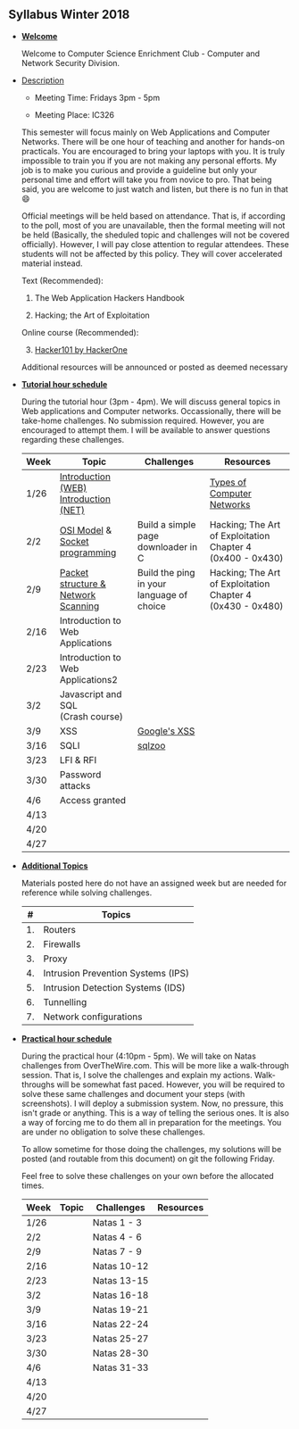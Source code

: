 Syllabus Winter 2018
---

+   <u>**Welcome**</u>

    Welcome to Computer Science Enrichment Club - Computer and Network Security Division. 

+   <u>Description</u>

    +   Meeting Time: Fridays 3pm - 5pm

    +   Meeting Place: IC326

    This semester will focus mainly on Web Applications and Computer Networks. There will be one hour of teaching and another for hands-on practicals. You are encouraged to bring your laptops with you. It is truly impossible to train you if you are not making any personal efforts. My job is to make you curious and provide a guideline but only your personal time and effort will take you from novice to pro. That being said, you are welcome to just watch and listen, but there is no fun in that :smile:

    Official meetings will be held based on attendance. That is, if according to the poll, most of you are unavailable, then the formal meeting will not be held (Basically, the sheduled topic and challenges will not be covered officially). However, I will pay close attention to regular attendees. These students will not be affected by this policy. They will cover accelerated material instead.

    Text (Recommended):
    
    1.  The Web Application Hackers Handbook

    2.  Hacking; the Art of Exploitation

    Online course (Recommended):

    3.  [Hacker101 by HackerOne](https://www.hacker101.com)

    Additional resources will be announced or posted as deemed necessary

+   <u>**Tutorial hour schedule**</u>

    During the tutorial hour (3pm - 4pm). We will discuss general topics in Web applications and Computer networks. Occassionally, there will be take-home challenges. No submission required. However, you are encouraged to attempt them. I will be available to answer questions regarding these challenges.

    | Week | Topic| Challenges | Resources |
    |------|------|------------|-----------|
    | 1/26 | [Introduction (WEB)](WEB101/Introduction.md)<br>[Introduction (NET)](NET101/Introduction.md) | | [Types of Computer Networks](http://www.scorelift.com/resources/types-of-computer-networks.html)|
    | 2/2  | [OSI Model](NET101/OSI.md) &<br> [Socket programming](NET101/sockets.md) | Build a simple page downloader in C | Hacking; The Art of Exploitation Chapter 4 (0x400 - 0x430)|
    | 2/9  | [Packet structure &<br>Network Scanning](NET101/Packets_NetScan.md) | Build the ping <br>in your language of choice | Hacking; The Art of Exploitation Chapter 4 (0x430 - 0x480) |
    | 2/16 | Introduction to Web Applications | | |
    | 2/23 | Introduction to Web Applications2 | | |
    | 3/2  | Javascript and SQL <br> (Crash course) | | | 
    | 3/9  | XSS | [Google's XSS](https://xss-game.appspot.com) | |
    | 3/16 | SQLI | [sqlzoo](sqlzoo.net/hack) | |
    | 3/23 | LFI & RFI | | |
    | 3/30 | Password attacks | | |
    | 4/6  | Access granted |
    | 4/13 |
    | 4/20 |
    | 4/27 |

+   <u>**Additional Topics**</u>

    Materials posted here do not have an assigned week but are needed for reference while solving challenges.

    | # | Topics                             |
    |---|------------------------------------|
    | 1.| Routers                            |
    | 2.| Firewalls                          |
    | 3.| Proxy                              |
    | 4.| Intrusion Prevention Systems (IPS) |
    | 5.| Intrusion Detection Systems (IDS)  |
    | 6.| Tunnelling                         |
    | 7.| Network configurations             |


+   <u>**Practical hour schedule**</u>

    During the practical hour (4:10pm - 5pm). We will take on Natas challenges from OverTheWire.com. This will be more like a walk-through session. That is, I solve the challenges and explain my actions. Walk-throughs will be somewhat fast paced. However, you will be required to solve these same challenges and document your steps (with screenshots). I will deploy a submission system. Now, no pressure, this isn't grade or anything. This is a way of telling the serious ones. It is also a way of forcing me to do them all in preparation for the meetings. You are under no obligation to solve these challenges.

    To allow sometime for those doing the challenges, my solutions will be posted (and routable from this document) on git the following Friday.

    Feel free to solve these challenges on your own before the allocated times.

    | Week | Topic| Challenges | Resources |
    |------|------|------------|-----------|
    | 1/26 |      | Natas 1 - 3| 
    | 2/2  |      | Natas 4 - 6|
    | 2/9  |      | Natas 7 - 9| 
    | 2/16 |      | Natas 10-12| |
    | 2/23 |      | Natas 13-15| |
    | 3/2  |      | Natas 16-18| | 
    | 3/9  |      | Natas 19-21|
    | 3/16 |      | Natas 22-24| |
    | 3/23 |      | Natas 25-27| |
    | 3/30 |      | Natas 28-30| |
    | 4/6  |      | Natas 31-33| |
    | 4/13 |
    | 4/20 |
    | 4/27 |

